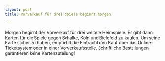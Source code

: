 ```yaml
---
layout: post
title: Vorverkauf für drei Spiele beginnt morgen

---
```


Morgen beginnt der Vorverkauf für drei weitere Heimspiele. Es gibt dann Karten für die Spiele gegen Schalke, Köln und Bielefeld zu kaufen. Um seine Karte sicher zu haben, empfiehlt die Eintracht den Kauf über das Online-Ticketsystem oder in einer Vorverkaufsstelle. Schriftliche Bestellungen garantieren keine Kartenzuteilung!


